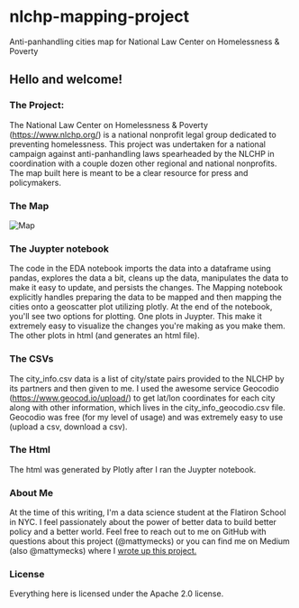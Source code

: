 # nlchp-mapping-project
Anti-panhandling cities map for National Law Center on Homelessness &amp; Poverty


## Hello and welcome!

### The Project:

The National Law Center on Homelessness & Poverty (https://www.nlchp.org/) is a national nonprofit legal group dedicated to preventing homelessness. This project was undertaken for a national campaign against anti-panhandling laws spearheaded by the NLCHP in coordination with a couple dozen other regional and national nonprofits. The map built here is meant to be a clear resource for press and policymakers.

### The Map 

![Map](https://github.com/mattymecks/nlchp-mapping-project/blob/master/SampleMapLabeled.png)
    


### The Juypter notebook

The code in the EDA notebook imports the data into a dataframe using pandas, explores the data a bit, cleans up the data, manipulates the data to make it easy to update, and persists the changes. The Mapping notebook explicitly handles preparing the data to be mapped and then mapping the cities onto a geoscatter plot utilizing plotly. At the end of the notebook, you'll see two options for plotting. One plots in Juypter. This make it extremely easy to visualize the changes you're making as you make them. The other plots in html (and generates an html file). 


### The CSVs

The city_info.csv data is a list of city/state pairs provided to the NLCHP by its partners and then given to me. I used the awesome service Geocodio (https://www.geocod.io/upload/) to get lat/lon coordinates for each city along with other information, which lives in the city_info_geocodio.csv file. Geocodio was free (for my level of usage) and was extremely easy to use (upload a csv, download a csv).


### The Html 

The html was generated by Plotly after I ran the Juypter notebook. 


### About Me

At the time of this writing, I'm a data science student at the Flatiron School in NYC. I feel passionately about the power of better data to build better policy and a better world. Feel free to reach out to me on GitHub with questions about this project (@mattymecks) or you can find me on Medium (also @mattymecks) where I [wrote up this project.](https://towardsdatascience.com/make-your-data-science-projects-meaningful-a05a7bc7c14c) 


### License

Everything here is licensed under the Apache 2.0 license. 
